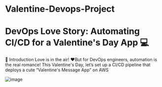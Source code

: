 # Valentine-Devops-Project
#  DevOps Love Story: Automating CI/CD for a Valentine's Day App 💻
🌟 Introduction
Love is in the air! ❤️But for DevOps engineers, automation is the real romance! This Valentine's Day, let’s set up a CI/CD pipeline that deploys a cute “Valentine's Message App”  on AWS

![image](https://github.com/user-attachments/assets/1c48a359-e421-49c7-9f1f-ca7942648535)
